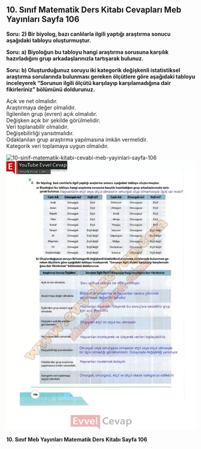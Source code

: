 ## 10. Sınıf Matematik Ders Kitabı Cevapları Meb Yayınları Sayfa 106

**Soru: 2) Bir biyolog, bazı canlılarla ilgili yaptığı araştırma sonucu aşağıdaki tabloyu oluşturmuştur.**

**Soru: a) Biyoloğun bu tabloyu hangi araştırma sorusuna karşılık hazırladığını grup arkadaşlarınızla tartışarak bulunuz.**

**Soru: b) Oluşturduğunuz soruyu iki kategorik değişkenli istatistiksel araştırma sorularında bulunması gereken ölçütlere göre aşağıdaki tabloyu inceleyerek “Sorunun ilgili ölçütü karşılayıp karşılamadığına dair fikirleriniz” bölümünü doldurunuz.**

Açık ve net olmalıdır.  
 Araştırmaya değer olmalıdır.  
 İlgilenilen grup (evren) açık olmalıdır.  
 Değişken açık bir şekilde görülmelidir.  
 Veri toplanabilir olmalıdır.  
 Değişebilirliği yansıtmalıdır.  
 Odaklanılan grup araştırma yapılmasına imkân vermelidir.  
 Kategorik veri toplamaya uygun olmalıdır.

![10-sinif-matematik-kitabi-cevabi-meb-yayinlari-sayfa-106]()![10-sinif-matematik-kitabi-cevabi-meb-yayinlari-sayfa-106](./image1.webp)

**10. Sınıf Meb Yayınları Matematik Ders Kitabı Sayfa 106**